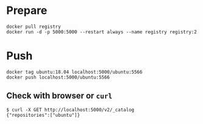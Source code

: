 # Prepare
```
docker pull registry
docker run -d -p 5000:5000 --restart always --name registry registry:2
```

# Push
```
docker tag ubuntu:18.04 localhost:5000/ubuntu:5566
docker push localhost:5000/ubuntu:5566
```

## Check with browser or `curl`
```
$ curl -X GET http://localhost:5000/v2/_catalog
{"repositories":["ubuntu"]}
```
